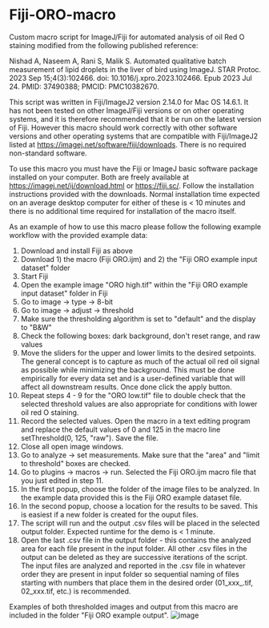 # Fiji-ORO-macro
Custom macro script for ImageJ/Fiji for automated analysis of oil Red O staining modified from the following published reference: 

Nishad A, Naseem A, Rani S, Malik S. Automated qualitative batch measurement of lipid droplets in the liver of bird using ImageJ. STAR Protoc. 2023 Sep 15;4(3):102466. doi: 10.1016/j.xpro.2023.102466. Epub 2023 Jul 24. PMID: 37490388; PMCID: PMC10382670.

This script was written in Fiji/ImageJ2 version 2.14.0 for Mac OS 14.6.1. It has not been tested on other ImageJ/Fiji versions or on other operating systems, and it is therefore recommended that it be run on the latest version of Fiji. However this macro should work correctly with other software versions and other operating systems that are compatible with Fiji/ImageJ2 listed at https://imagej.net/software/fiji/downloads. There is no required non-standard software.  

To use this macro you must have the Fiji or ImageJ basic software package installed on your computer. Both are freely available at https://imagej.net/ij/download.html or https://fiji.sc/. Follow the installation instructions provided with the downloads. Normal installation time expected on an average desktop computer for either of these is < 10 minutes and there is no additional time required for installation of the macro itself.  

As an example of how to use this macro please follow the following example workflow with the provided example data: 

1. Download and install Fiji as above
2. Download 1) the macro (Fiji ORO.ijm) and 2) the "Fiji ORO example input dataset" folder
3. Start Fiji
4. Open the example image "ORO high.tif" within the "Fiji ORO example input dataset" folder in Fiji
5. Go to image -> type -> 8-bit
6. Go to image -> adjust -> threshold
7. Make sure the thresholding algorithm is set to "default" and the display to "B&W"
8. Check the following boxes: dark background, don't reset range, and raw values
9. Move the sliders for the upper and lower limits to the desired setpoints. The general concept is to capture as much of the actual oil red oil signal as possible while minimizing the background. This must be done empirically for every data set and is a user-defined variable that will affect all downstream results. Once done click the apply button. 
10. Repeat steps 4 - 9 for the "ORO low.tif" file to double check that the selected threshold values are also appropriate for conditions with lower oil red O staining.
11. Record the selected values. Open the macro in a text editing program and replace the default values of 0 and 125 in the macro line setThreshold(0, 125, "raw"). Save the file.
12. Close all open image windows.
13. Go to analyze -> set measurements. Make sure that the "area" and "limit to threshold" boxes are checked.
14. Go to plugins -> macros -> run. Selected the Fiji ORO.ijm macro file that you just edited in step 11.
15. In the first popup, choose the folder of the image files to be analyzed. In the example data provided this is the Fiji ORO example dataset file.
16. In the second popup, choose a location for the results to be saved. This is easiest if a new folder is created for the ouput files.
17. The script will run and the output .csv files will be placed in the selected output folder. Expected runtime for the demo is < 1 minute.
18. Open the last .csv file in the output folder - this contains the analyzed area for each file present in the input folder. All other .csv files in the output can be deleted as they are successive iterations of the script. The input files are analyzed and reported in the .csv file in whatever order they are present in input folder so sequential naming of files starting with numbers that place them in the desired order (01_xxx_.tif, 02_xxx.tif, etc.) is recommended.

Examples of both thresholded images and output from this macro are included in the folder "Fiji ORO example output". 
![image](https://github.com/user-attachments/assets/34dcec8e-f754-4705-9f82-456ef79d52b2)
